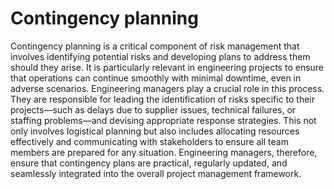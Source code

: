 # Contingency planning

Contingency planning is a critical component of risk management that involves identifying potential risks and developing plans to address them should they arise. It is particularly relevant in engineering projects to ensure that operations can continue smoothly with minimal downtime, even in adverse scenarios. Engineering managers play a crucial role in this process. They are responsible for leading the identification of risks specific to their projects—such as delays due to supplier issues, technical failures, or staffing problems—and devising appropriate response strategies. This not only involves logistical planning but also includes allocating resources effectively and communicating with stakeholders to ensure all team members are prepared for any situation. Engineering managers, therefore, ensure that contingency plans are practical, regularly updated, and seamlessly integrated into the overall project management framework.